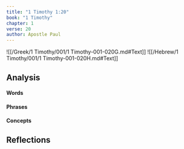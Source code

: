 ```yaml
---
title: "1 Timothy 1:20"
book: "1 Timothy"
chapter: 1
verse: 20
author: Apostle Paul
---
```

![[/Greek/1 Timothy/001/1 Timothy-001-020G.md#Text]]
![[/Hebrew/1 Timothy/001/1 Timothy-001-020H.md#Text]]

## Analysis

#### Words

#### Phrases

#### Concepts

## Reflections
